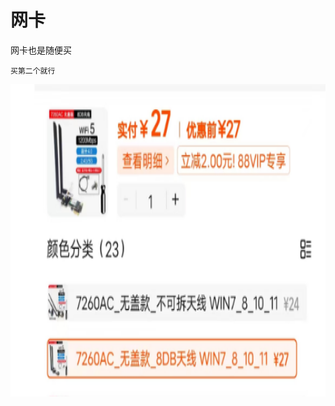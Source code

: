 # 网卡

网卡也是随便买

`买第二个就行`

<a href="https://m.tb.cn/h.geDghQXN1mxWcm1?tk=Q4WMWDEIMww" target="_blank">
    <img src="网卡1.png" height = 500px/>
</a>

